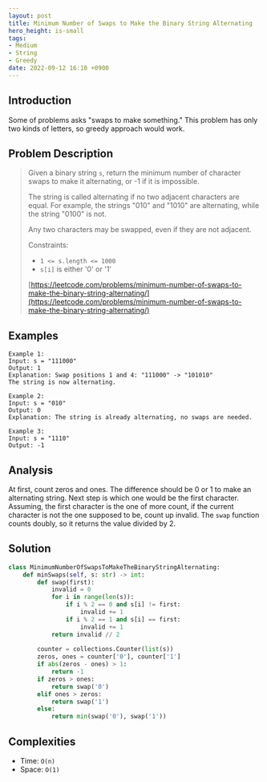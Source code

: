 ```yaml
---
layout: post
title: Minimum Number of Swaps to Make the Binary String Alternating
hero_height: is-small
tags:
- Medium
- String
- Greedy
date: 2022-09-12 16:10 +0900
---
```

## Introduction
Some of problems asks "swaps to make something."
This problem has only two kinds of letters, so greedy approach would work.

## Problem Description
> Given a binary string `s`, return the minimum number of character swaps to make it alternating,
> or -1 if it is impossible.
>
> The string is called alternating if no two adjacent characters are equal.
> For example, the strings "010" and "1010" are alternating, while the string "0100" is not.
>
> Any two characters may be swapped, even if they are not adjacent.
>
> Constraints:
> - `1 <= s.length <= 1000`
> - `s[i]` is either '0' or '1'
>
> [https://leetcode.com/problems/minimum-number-of-swaps-to-make-the-binary-string-alternating/](https://leetcode.com/problems/minimum-number-of-swaps-to-make-the-binary-string-alternating/)

## Examples
```
Example 1:
Input: s = "111000"
Output: 1
Explanation: Swap positions 1 and 4: "111000" -> "101010"
The string is now alternating.
```

```
Example 2:
Input: s = "010"
Output: 0
Explanation: The string is already alternating, no swaps are needed.
```

```
Example 3:
Input: s = "1110"
Output: -1
```

## Analysis
At first, count zeros and ones.
The difference should be 0 or 1 to make an alternating string.
Next step is which one would be the first character.
Assuming, the first character is the one of more count,
if the current character is not the one supposed to be, count up invalid.
The `swap` function counts doubly, so it returns the value divided by 2.

## Solution
```python
class MinimumNumberOfSwapsToMakeTheBinaryStringAlternating:
    def minSwaps(self, s: str) -> int:
        def swap(first):
            invalid = 0
            for i in range(len(s)):
                if i % 2 == 0 and s[i] != first:
                    invalid += 1
                if i % 2 == 1 and s[i] == first:
                    invalid += 1
            return invalid // 2
    
        counter = collections.Counter(list(s))
        zeros, ones = counter['0'], counter['1']
        if abs(zeros - ones) > 1:
            return -1
        if zeros > ones:
            return swap('0')
        elif ones > zeros:
            return swap('1')
        else:
            return min(swap('0'), swap('1'))
```

## Complexities
- Time: `O(n)`
- Space: `O(1)`
 
